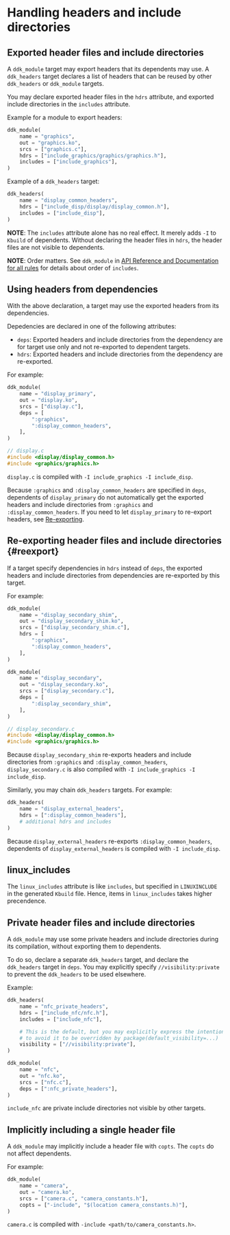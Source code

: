 # Handling headers and include directories

## Exported header files and include directories

A `ddk_module` target may export headers that its dependents may use. A
`ddk_headers` target declares a list of headers that can be reused by
other `ddk_headers` or `ddk_module` targets.

You may declare exported header files in the `hdrs` attribute, and exported
include directories in the `includes` attribute.

Example for a module to export headers:

```python
ddk_module(
    name = "graphics",
    out = "graphics.ko",
    srcs = ["graphics.c"],
    hdrs = ["include_graphics/graphics/graphics.h"],
    includes = ["include_graphics"],
)
```

Example of a `ddk_headers` target:

```python
ddk_headers(
    name = "display_common_headers",
    hdrs = ["include_disp/display/display_common.h"],
    includes = ["include_disp"],
)
```

**NOTE**: The `includes` attribute alone has no real effect. It merely adds
`-I` to `Kbuild` of dependents. Without declaring the header files in `hdrs`,
the header files are not visible to dependents.

**NOTE**: Order matters. See `ddk_module` in
[API Reference and Documentation for all rules](../api_reference.md) for
details about order of `includes`.

## Using headers from dependencies

With the above declaration, a target may use the exported headers from
its dependencies.

Depedencies are declared in one of the following attributes:

* `deps`: Exported headers and include directories from the dependency
  are for target use only and not re-exported to dependent targets.
* `hdrs`: Exported headers and include directories from the dependency
  are re-exported.

For example:

```python
ddk_module(
    name = "display_primary",
    out = "display.ko",
    srcs = ["display.c"],
    deps = [
        ":graphics",
        ":display_common_headers",
    ],
)
```

```c
// display.c
#include <display/display_common.h>
#include <graphics/graphics.h>
```

`display.c` is compiled with `-I include_graphics -I include_disp`.

Because `:graphics` and `:display_common_headers` are specified in `deps`,
dependents of `display_primary` do not automatically get the exported headers
and include directories from `:graphics` and `:display_common_headers`. If
you need to let `display_primary` to re-export headers, see
[Re-exporting](#reexport).

## Re-exporting header files and include directories {#reexport}

If a target specify dependencies in `hdrs` instead of `deps`, the exported
headers and include directories from dependencies are re-exported by this
target.

For example:

```python
ddk_module(
    name = "display_secondary_shim",
    out = "display_secondary_shim.ko",
    srcs = ["display_secondary_shim.c"],
    hdrs = [
        ":graphics",
        ":display_common_headers",
    ],
)

ddk_module(
    name = "display_secondary",
    out = "display_secondary.ko",
    srcs = ["display_secondary.c"],
    deps = [
        ":display_secondary_shim",
    ],
)
```

```c
// display_secondary.c
#include <display/display_common.h>
#include <graphics/graphics.h>
```

Because `display_secondary_shim` re-exports headers and include directories
from `:graphics` and `:display_common_headers`, `display_secondary.c` is also
compiled with `-I include_graphics -I include_disp`.

Similarly, you may chain `ddk_headers` targets. For example:

```python
ddk_headers(
    name = "display_external_headers",
    hdrs = [":display_common_headers"],
    # additional hdrs and includes
)
```

Because `display_external_headers` re-exports `:display_common_headers`,
dependents of `display_external_headers` is compiled with `-I include_disp`.

## linux\_includes

The `linux_includes` attribute is like `includes`, but specified in
`LINUXINCLUDE` in the generated `Kbuild` file. Hence, items in
`linux_includes` takes higher precendence.

## Private header files and include directories

A `ddk_module` may use some private headers and include directories during its compilation, without exporting them to dependents.

To do so, declare a separate `ddk_headers` target, and declare the
`ddk_headers` target in `deps`. You may explicitly specify
`//visibility:private` to prevent the `ddk_headers` to be used elsewhere.

Example:

```python
ddk_headers(
    name = "nfc_private_headers",
    hdrs = ["include_nfc/nfc.h"],
    includes = ["include_nfc"],

    # This is the default, but you may explicitly express the intention here
    # to avoid it to be overridden by package(default_visibility=...)
    visibility = ["//visibility:private"],
)

ddk_module(
    name = "nfc",
    out = "nfc.ko",
    srcs = ["nfc.c"],
    deps = [":nfc_private_headers"],
)
```

`include_nfc` are private include directories not visible by other targets.

## Implicitly including a single header file

A `ddk_module` may implicitly include a header file with `copts`. The `copts`
do not affect dependents.

For example:

```python
ddk_module(
    name = "camera",
    out = "camera.ko",
    srcs = ["camera.c", "camera_constants.h"],
    copts = ["-include", "$(location camera_constants.h)"],
)
```

`camera.c` is compiled with `-include <path/to/camera_constants.h>`.
